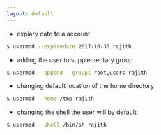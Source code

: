 ```yaml
---
layout: default
---
```

- expiary date to a account
```sh
$ usermod --expiredate 2017-10-30 rajith
```
- adding the user to supplementary group
```sh
$ usermod --append --groups root,users rajith
```
- changing default location of the home directory
```sh
$ usermod --home /tmp rajith
```
- changing the shell the user will by default
```sh
$ usermod --shell /bin/sh rajith
```